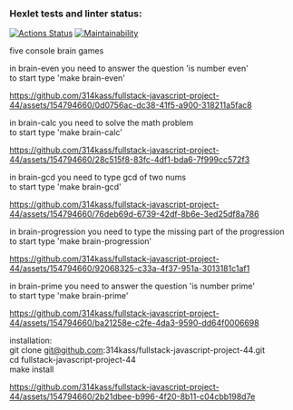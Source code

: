 ### Hexlet tests and linter status:
[![Actions Status](https://github.com/pikassos/fullstack-javascript-project-44/actions/workflows/hexlet-check.yml/badge.svg)](https://github.com/pikassos/fullstack-javascript-project-44/actions)
[![Maintainability](https://api.codeclimate.com/v1/badges/769edc94ab584c4217da/maintainability)](https://codeclimate.com/github/314kass/fullstack-javascript-project-44/maintainability)

five console brain games

 
in brain-even you need to answer the question 'is number even'  
to start type 'make brain-even'  

https://github.com/314kass/fullstack-javascript-project-44/assets/154794660/0d0756ac-dc38-41f5-a900-318211a5fac8

in brain-calc you need to solve the math problem  
to start type 'make brain-calc'  

https://github.com/314kass/fullstack-javascript-project-44/assets/154794660/28c515f8-83fc-4df1-bda6-7f999cc572f3  

in brain-gcd you need to type gcd of two nums  
to start type 'make brain-gcd'  

https://github.com/314kass/fullstack-javascript-project-44/assets/154794660/76deb69d-6739-42df-8b6e-3ed25df8a786

in brain-progression you need to type the missing part of the progression  
to start type 'make brain-progression'  

https://github.com/314kass/fullstack-javascript-project-44/assets/154794660/92068325-c33a-4f37-951a-3013181c1af1

in brain-prime you need to answer the question 'is number prime'  
to start type 'make brain-prime'  

https://github.com/314kass/fullstack-javascript-project-44/assets/154794660/ba21258e-c2fe-4da3-9590-dd64f0006698


installation:  
git clone git@github.com:314kass/fullstack-javascript-project-44.git  
cd fullstack-javascript-project-44  
make install



https://github.com/314kass/fullstack-javascript-project-44/assets/154794660/2b21dbee-b996-4f20-8b11-c04cbb198d7e





